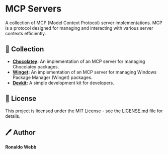# MCP Servers

A collection of MCP (Model Context Protocol) server implementations. MCP is a protocol designed for managing and interacting with various server contexts efficiently.

## :book: Collection

* **[Chocolatey](chocolatey/README.md):** An implementation of an MCP server for managing Chocolatey packages.
* **[Winget](winget/README.md):** An implementation of an MCP server for managing Windows Package Manager (Winget) packages.
* **[Devkit](devkit/README.md):** A simple development kit for developers.

## :key: License

This project is licensed under the MIT License - see the [LICENSE.md](LICENSE.md) file for details.

## :pen: Author

**Ronaldo Webb**